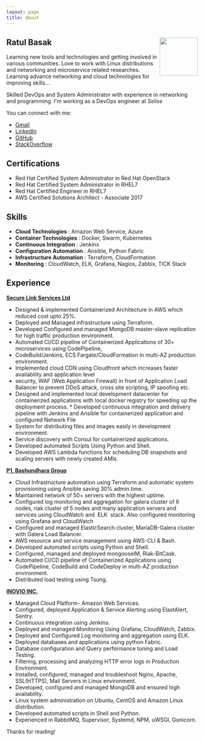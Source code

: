 ```yaml
---
layout: page
title: About
---
```


## Ratul Basak           <img align="right" width="100" height="100" src="{{ site.baseurl }}/public/cutmypic.png">                  

<p class="message">
  Learning new tools and technologies and getting involved in various communities. Love to work with Linux distributions and networking and microservice related researches. Learning advance networking and cloud technologies for improving skills...
</p>

Skilled DevOps and System Administrator with experience in networking and programming. I'm working as a DevOps engineer at *Selise*

You can connect with me:

* [Gmail](mailto:ratulbasak93@gmail.com)
* [LinkedIn](http://www.linkedin.com/in/ratul-basak)
* [GitHub](https://github.com/ratulbasak)
* [StackOverflow](https://stackoverflow.com/users/8799395/ratul-basak)



## Certifications

* Red Hat Certified System Administrator in Red Hat OpenStack
* Red Hat Certified System Administrator in RHEL7
* Red Hat Certified Engineer in RHEL7
* AWS Certified Solutions Architect - Associate 2017



## Skills

* **Cloud Technologies** : Amazon Web Service, Azure
* **Container Technologies** : Docker, Swarm, Kubernetes
* **Continuous Integration** : Jenkins
* **Configuration Automation** : Ansible, Python Fabric
* **Infrastructure Automation** : Terraform, CloudFormation
* **Monitoring** :​ CloudWatch, ELK, Grafana, Nagios, Zabbix, TICK Stack


## Experience

[**Secure Link Services Ltd**](https://selise.ch)
* Designed & implemented Containerized Architecture in AWS which reduced cost upto 25%.
* Deployed and Managed infrastructure using Terraform.
* Developed Configured and managed MongoDB master-slave replication for high traffic production environment.
* Automated CI/CD pipeline of Containerized Applications of 30+ microservices using CodePipeline,
* CodeBuild/Jenkins, ECS Fargate/CloudFormation in multi-AZ production environment.
* Implemented cloud CDN using Cloudfront which increases faster availability and application level
* security, WAF (Web Application Firewall) in front of Application Load Balancer to prevent DDoS attack, cross site scripting, IP spoofing etc.
* Designed and implemented local development datacenter for containerized applications with local docker registry for speeding up the deployment process. * Developed continuous integration and delivery pipeline with Jenkins and Ansible for containerized application and configured Network File
* System for distributing files and images easily in development environment.
* Service discovery with Consul for containerized applications.
* Developed automated Scripts Using Python and Shell.
* Developed AWS Lambda functions for scheduling DB snapshots and scaling servers with newly created AMIs.


[**P1​, Bashundhara Group**](http://gagagugu.com/)
* Cloud Infrastructure automation using Terraform and automatic system provisioning using Ansible saving 30% admin time.
* Maintained network of 50+ servers with the highest uptime.
* Configured log monitoring and aggregation for galera cluster of 6 nodes, riak cluster of 5 nodes and many application servers and services using CloudWatch and ​ ELK ​ stack. Also configured monitoring using Grafana and CloudWatch
* Configured and managed ElasticSearch cluster, MariaDB-Galera cluster with Galera Load Balancer.
* AWS resource and service management using AWS-CLI & Bash.
* Developed automated scripts using Python and Shell.
* Configured, managed and deployed mongooseIM, Riak-BitCask.
* Automated CI/CD pipeline of Containerized Applications using CodePipeline, CodeBuild and CodeDeploy in multi-AZ production environment.
* Distributed load testing using Tsung.


[**INOVIO INC.**](https://inov.io/)
* Managed Cloud Platform- Amazon Web Services.
* Configured, deployed Application & Service Alerting using ElastAlert, Sentry.
* Continuous integration using Jenkins.
* Deployed and managed Monitoring Using Grafana, CloudWatch, Zabbix.
* Deployed and Configured Log monitoring and aggregation using ​ELK​ .
* Deployed databases and applications using python Fabric.
* Database configuration and Query performance tuning and Load Testing.
* Filtering, processing and analyzing HTTP error logs in Production Environment.
* Installed, configured, managed and troubleshoot Nginx, Apache, SSL(HTTPS), Mail Servers in Linux environment.
* Developed, configured and managed MongoDB and ensured high availability.
* Linux system administration on Ubuntu, CentOS and Amazon Linux distribution.
* Developed automated scripts in Shell and Python.
* Experienced in RabbitMQ, Supervisor, Systemd, NPM, uWSGI, Gunicorn.



Thanks for reading!
